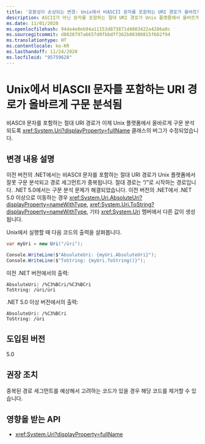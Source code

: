 ```yaml
---
title: '호환성이 손상되는 변경: Unix에서 비ASCII 문자를 포함하는 URI 경로가 올바르게 구문 분석됨'
description: ASCII가 아닌 문자를 포함하는 절대 URI 경로가 Unix 플랫폼에서 올바르게 구문 분석되는 핵심 .NET 라이브러리의 .NET 5.0 호환성이 손상되는 변경에 대해 알아봅니다.
ms.date: 11/01/2020
ms.openlocfilehash: 94de4e0eb94a11153d873871d4003422a4286a0c
ms.sourcegitcommit: d8020797a6657d0fbbdff362b80300815f682f94
ms.translationtype: HT
ms.contentlocale: ko-KR
ms.lasthandoff: 11/24/2020
ms.locfileid: "95759628"
---
```

# <a name="uri-paths-with-non-ascii-characters-parse-correctly-on-unix"></a>Unix에서 비ASCII 문자를 포함하는 URI 경로가 올바르게 구문 분석됨

비ASCII 문자를 포함하는 절대 URI 경로가 이제 Unix 플랫폼에서 올바르게 구문 분석되도록 <xref:System.Uri?displayProperty=fullName> 클래스의 버그가 수정되었습니다.

## <a name="change-description"></a>변경 내용 설명

이전 버전의 .NET에서는 비ASCII 문자를 포함하는 절대 URI 경로가 Unix 플랫폼에서 잘못 구문 분석되고 경로 세그먼트가 중복됩니다. 절대 경로는 “/”로 시작하는 경로입니다. .NET 5.0에서는 구문 분석 문제가 해결되었습니다. 이전 버전의 .NET에서 .NET 5.0 이상으로 이동하는 경우 <xref:System.Uri.AbsoluteUri?displayProperty=nameWithType>, <xref:System.Uri.ToString?displayProperty=nameWithType>, 기타 <xref:System.Uri> 멤버에서 다른 값이 생성됩니다.

Unix에서 실행할 때 다음 코드의 출력을 살펴봅니다.

```csharp
var myUri = new Uri("/üri");

Console.WriteLine($"AbsoluteUri: {myUri.AbsoluteUri}");
Console.WriteLine($"ToString: {myUri.ToString()}");
```

이전 .NET 버전에서의 출력:

```text
AbsoluteUri: /%C3%BCri/%C3%BCri
ToString: /üri/üri
```

.NET 5.0 이상 버전에서의 출력:

```text
AbsoluteUri: /%C3%BCri
ToString: /üri
```

## <a name="version-introduced"></a>도입된 버전

5.0

## <a name="recommended-action"></a>권장 조치

중복된 경로 세그먼트를 예상해서 고려하는 코드가 있을 경우 해당 코드를 제거할 수 있습니다.

## <a name="affected-apis"></a>영향을 받는 API

- <xref:System.Uri?displayProperty=fullName>

<!--

### Category

Core .NET libraries

### Affected APIs

- `T:System.Uri`

-->

